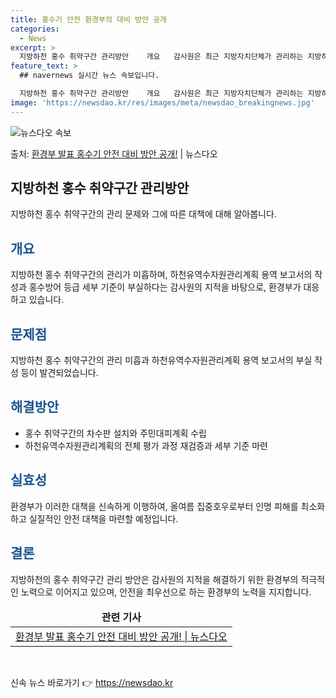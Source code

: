 ```yaml
---
title: 홍수기 안전 환경부의 대비 방안 공개
categories:
  - News
excerpt: >
  지방하천 홍수 취약구간 관리방안    개요   감사원은 최근 지방자치단체가 관리하는 지방하천에서 홍수 취약구…
feature_text: >
  ## navernews 실시간 뉴스 속보입니다.

  지방하천 홍수 취약구간 관리방안    개요   감사원은 최근 지방자치단체가 관리하는 지방하천에서 홍수 취약구…
image: 'https://newsdao.kr/res/images/meta/newsdao_breakingnews.jpg'
---
```


![뉴스다오 속보](https://newsdao.kr/res/images/meta/newsdao_breakingnews.jpg)

<p>출처: <a href="https://newsdao.kr/4307" rel="dofollow">환경부 발표 홍수기 안전 대비 방안 공개!</a> | 뉴스다오</p>

<h2 data-ke-size="size26">지방하천 홍수 취약구간 관리방안</h2>
<p data-ke-size="size16">지방하천 홍수 취약구간의 관리 문제와 그에 따른 대책에 대해 알아봅니다.</p>

<h2><b><span style="color: #1a5490;">개요</span></b></h2>
<p data-ke-size="size16">지방하천 홍수 취약구간의 관리가 미흡하며, 하천유역수자원관리계획 용역 보고서의 작성과 홍수방어 등급 세부 기준이 부실하다는 감사원의 지적을 바탕으로, 환경부가 대응하고 있습니다.</p>

<h2><b><span style="color: #1a5490;">문제점</span></b></h2>
<p data-ke-size="size16">지방하천 홍수 취약구간의 관리 미흡과 하천유역수자원관리계획 용역 보고서의 부실 작성 등이 발견되었습니다.</p>

<h2><b><span style="color: #1a5490;">해결방안</span></b></h2>
<ul>
<li>홍수 취약구간의 차수판 설치와 주민대피계획 수립</li>
<li>하천유역수자원관리계획의 전체 평가 과정 재검증과 세부 기준 마련</li>
</ul>

<h2><b><span style="color: #1a5490;">실효성</span></b></h2>
<p data-ke-size="size16">환경부가 이러한 대책을 신속하게 이행하여, 올여름 집중호우로부터 인명 피해를 최소화하고 실질적인 안전 대책을 마련할 예정입니다.</p>

<h2><b><span style="color: #1a5490;">결론</span></b></h2>
<p data-ke-size="size16">지방하천의 홍수 취약구간 관리 방안은 감사원의 지적을 해결하기 위한 환경부의 적극적인 노력으로 이어지고 있으며, 안전을 최우선으로 하는 환경부의 노력을 지지합니다.</p>

<table>
<thead>
<tr>
<td style="text-align: center; height: 17px;"><b>관련 기사</b></td>
</tr>
</thead>
<tbody>
<tr>
<td style="text-align: center; height: 17px;"><a href="https://newsdao.kr/4307">환경부 발표 홍수기 안전 대비 방안 공개! | 뉴스다오</a></td>
</tr>
</tbody>
</table>
<p data-ke-size="size16">&nbsp;</p> 

신속 뉴스 바로가기 👉 <a href="https://newsdao.kr" rel="dofollow">https://newsdao.kr</a>


